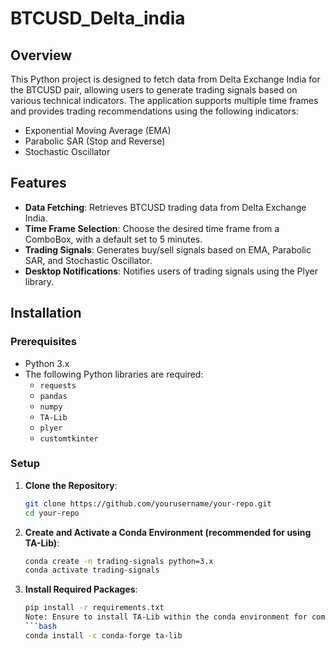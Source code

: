 # BTCUSD_Delta_india

## Overview

This Python project is designed to fetch data from Delta Exchange India for the BTCUSD pair, allowing users to generate trading signals based on various technical indicators. The application supports multiple time frames and provides trading recommendations using the following indicators:

- Exponential Moving Average (EMA)
- Parabolic SAR (Stop and Reverse)
- Stochastic Oscillator

## Features

- **Data Fetching**: Retrieves BTCUSD trading data from Delta Exchange India.
- **Time Frame Selection**: Choose the desired time frame from a ComboBox, with a default set to 5 minutes.
- **Trading Signals**: Generates buy/sell signals based on EMA, Parabolic SAR, and Stochastic Oscillator.
- **Desktop Notifications**: Notifies users of trading signals using the Plyer library.

## Installation

### Prerequisites

- Python 3.x
- The following Python libraries are required:
  - `requests`
  - `pandas`
  - `numpy`
  - `TA-Lib`
  - `plyer`
  - `customtkinter`

### Setup

1. **Clone the Repository**:
   ```bash
   git clone https://github.com/yourusername/your-repo.git
   cd your-repo
2. **Create and Activate a Conda Environment (recommended for using TA-Lib)**:
    ```bash
    conda create -n trading-signals python=3.x
    conda activate trading-signals
3. **Install Required Packages**:
   ```bash
   pip install -r requirements.txt
   Note: Ensure to install TA-Lib within the conda environment for compatibility:
   ```bash
   conda install -c conda-forge ta-lib

